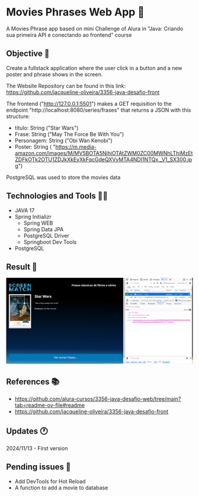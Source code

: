 # Movies Phrases Web App 🚩

A Movies Phrase app based on mini Challenge of Alura in "Java: Criando sua primeira API e conectando ao frontend" course

## Objective 📜

Create a fullstack application where the user click in a button and a new poster and phrase shows in the screen.

The Website Repository can be found in this link: https://github.com/jacqueline-oliveira/3356-java-desafio-front

The frontend ("http://127.0.0.1:5501") makes a GET requisition to the endpoint "http://localhost:8080/series/frases" that returns a JSON with this structure:

- titulo: String ("Star Wars")
- Frase: String ("May The Force Be With You")
- Personagem: String ("Obi Wan Kenobi")
- Poster: String (	"https://m.media-amazon.com/images/M/MV5BOTA5NjhiOTAtZWM0ZC00MWNhLThiMzEtZDFkOTk2OTU1ZDJkXkEyXkFqcGdeQXVyMTA4NDI1NTQx._V1_SX300.jpg")

PostgreSQL was used to store the movies data

## Technologies and Tools 👨‍💻

- JAVA 17
- Spring Initializr
  - Spring WEB
  - Spring Data JPA
  - PostgreSQL Driver
  - Springboot Dev Tools
- PostgreSQL

## Result 🎁

![Alt text](/src/img/result.PNG)

## References 📚

- https://github.com/alura-cursos/3356-java-desafio-web/tree/main?tab=readme-ov-file#readme
- https://github.com/jacqueline-oliveira/3356-java-desafio-front

## Updates 🕐

2024/11/13 - First version

## Pending issues 🚨

- Add DevTools for Hot Reload
- A function to add a movie to database